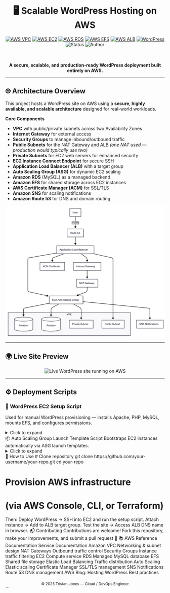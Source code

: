 <div align="center">

# 🖥️ **Scalable WordPress Hosting on AWS**

<a href="https://aws.amazon.com/vpc/"><img src="https://img.shields.io/badge/AWS-VPC-orange?logo=amazonaws&logoColor=white" alt="AWS VPC"></a>
<a href="https://aws.amazon.com/ec2/"><img src="https://img.shields.io/badge/AWS-EC2-FF9900?logo=amazonaws&logoColor=white" alt="AWS EC2"></a>
<a href="https://aws.amazon.com/rds/"><img src="https://img.shields.io/badge/AWS-RDS-527FFF?logo=amazonrds&logoColor=white" alt="AWS RDS"></a>
<a href="https://aws.amazon.com/efs/"><img src="https://img.shields.io/badge/AWS-EFS-FFB71B?logo=amazonaws&logoColor=white" alt="AWS EFS"></a>
<a href="https://aws.amazon.com/elasticloadbalancing/"><img src="https://img.shields.io/badge/AWS-ALB-232F3E?logo=amazonaws&logoColor=white" alt="AWS ALB"></a>
<a href="https://wordpress.org/"><img src="https://img.shields.io/badge/WordPress-Hosting-blue?logo=wordpress&logoColor=white" alt="WordPress"></a>
<img src="https://img.shields.io/badge/Status-Deployed-success" alt="Status">
<img src="https://img.shields.io/badge/Author-Tristan%20Jones-blueviolet" alt="Author">

<br/><br/>
**A secure, scalable, and production-ready WordPress deployment built entirely on AWS.**
</div>

---

## 🌐 **Architecture Overview**

This project hosts a WordPress site on AWS using a **secure, highly available, and scalable architecture** designed for real-world workloads.  

**Core Components**
- **VPC** with public/private subnets across two Availability Zones  
- **Internet Gateway** for external access  
- **Security Groups** to manage inbound/outbound traffic  
- **Public Subnets** for the NAT Gateway and ALB *(one NAT used — production would typically use two)*  
- **Private Subnets** for EC2 web servers for enhanced security  
- **EC2 Instance Connect Endpoint** for secure SSH  
- **Application Load Balancer (ALB)** with a target group  
- **Auto Scaling Group (ASG)** for dynamic EC2 scaling  
- **Amazon RDS** (MySQL) as a managed backend  
- **Amazon EFS** for shared storage across EC2 instances  
- **AWS Certificate Manager (ACM)** for SSL/TLS  
- **Amazon SNS** for scaling notifications  
- **Amazon Route 53** for DNS and domain routing  

<p align="center">
  <img src="./architecture.png" alt="AWS WordPress Architecture Diagram" width="720"/>
</p>

---

## 🌍 **Live Site Preview**

<p align="center">
  <img src="./image.png" alt="Live WordPress site running on AWS" width="720"/>
</p>

---

## ⚙️ **Deployment Scripts**

### 📝 **WordPress EC2 Setup Script**

Used for manual WordPress provisioning — installs Apache, PHP, MySQL, mounts EFS, and configures permissions.

<details>
<summary>Click to expand</summary>

# Become root
sudo su

# Update system packages
sudo yum update -y

# Create web root
sudo mkdir -p /var/www/html

# Mount EFS
EFS_DNS_NAME=fs-064e9505819af10a4.efs.us-east-1.amazonaws.com
sudo mount -t nfs4 -o nfsvers=4.1,rsize=1048576,wsize=1048576,hard,timeo=600,retrans=2,noresvport "$EFS_DNS_NAME":/ /var/www/html

# Install Apache & PHP
sudo yum install -y httpd
sudo systemctl enable httpd && sudo systemctl start httpd
sudo dnf install -y php php-cli php-curl php-mysqlnd php-gd php-json php-xml php-zip php-mbstring php-intl php-fpm

# Install MySQL
sudo wget https://dev.mysql.com/get/mysql80-community-release-el9-1.noarch.rpm 
sudo dnf install -y mysql80-community-release-el9-1.noarch.rpm 
sudo rpm --import https://repo.mysql.com/RPM-GPG-KEY-mysql-2023
sudo dnf install -y mysql-community-server 
sudo systemctl enable mysqld && sudo systemctl start mysqld

# Permissions
sudo usermod -a -G apache ec2-user
sudo chown -R ec2-user:apache /var/www
sudo chmod 2775 /var/www && find /var/www -type d -exec sudo chmod 2775 {} \;
sudo find /var/www -type f -exec sudo chmod 0664 {} \;
sudo chown apache:apache -R /var/www/html

# Install WordPress
wget https://wordpress.org/latest.tar.gz
tar -xzf latest.tar.gz
sudo cp -r wordpress/* /var/www/html/
sudo cp /var/www/html/wp-config-sample.php /var/www/html/wp-config.php

# Restart Apache
sudo service httpd restart

</details>
📦 Auto Scaling Group Launch Template Script
Bootstraps EC2 instances automatically via ASG launch templates.
<details> <summary>Click to expand</summary>
#!/bin/bash
sudo yum update -y
sudo yum install -y httpd
sudo systemctl enable httpd && sudo systemctl start httpd

# PHP installation
sudo dnf install -y php php-cli php-curl php-mysqlnd php-gd php-json php-xml php-zip php-mbstring php-intl php-fpm

# MySQL setup
sudo wget https://dev.mysql.com/get/mysql80-community-release-el9-1.noarch.rpm 
sudo dnf install -y mysql80-community-release-el9-1.noarch.rpm 
sudo rpm --import https://repo.mysql.com/RPM-GPG-KEY-mysql-2023
sudo dnf install -y mysql-community-server 
sudo systemctl enable mysqld && sudo systemctl start mysqld

# Mount EFS
EFS_DNS_NAME=fs-02d3268559aa2a318.efs.us-east-1.amazonaws.com
echo "$EFS_DNS_NAME:/ /var/www/html nfs4 nfsvers=4.1,rsize=1048576,wsize=1048576,hard,timeo=600,retrans=2 0 0" >> /etc/fstab
mount -a

# Set permissions
sudo chown apache:apache -R /var/www/html

# Restart Apache
sudo service httpd restart
</details>
🚀 How to Use
# Clone repository
git clone https://github.com/your-username/your-repo.git
cd your-repo

# Provision AWS infrastructure

# (via AWS Console, CLI, or Terraform)
Then:
Deploy WordPress → SSH into EC2 and run the setup script.
Attach instance → Add to ALB target group.
Test the site → Access ALB DNS name in browser.
📬 Contributing
Contributions are welcome!
Fork this repository, make your improvements, and submit a pull request 🚀
📚 AWS Reference Documentation
Service	Documentation
Amazon VPC	Networking & subnet design
NAT Gateways	Outbound traffic control
Security Groups	Instance traffic filtering
EC2	Compute service
RDS	Managed MySQL database
EFS	Shared file storage
Elastic Load Balancing	Traffic distribution
Auto Scaling	Elastic scaling
Certificate Manager	SSL/TLS management
SNS	Notifications
Route 53	DNS management
AWS Blog: Hosting WordPress	Best practices
<div align="center"> <sub>© 2025 Tristan Jones — Cloud / DevOps Engineer</sub> </div> ```
